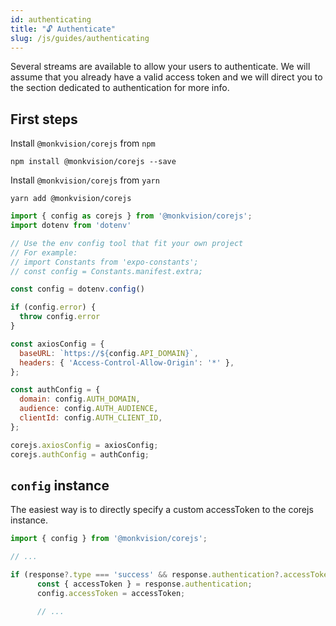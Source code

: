 ```yaml
---
id: authenticating
title: "🔓 Authenticate"
slug: /js/guides/authenticating
---
```


Several streams are available to allow your users to authenticate.
We will assume that you already have a valid access token
and we will direct you to the section dedicated to authentication for more info.

## First steps

Install `@monkvision/corejs` from `npm`
``` npm
npm install @monkvision/corejs --save
```

Install `@monkvision/corejs` from `yarn`
``` yarn
yarn add @monkvision/corejs
```

``` javascript
import { config as corejs } from '@monkvision/corejs';
import dotenv from 'dotenv'

// Use the env config tool that fit your own project
// For example:
// import Constants from 'expo-constants';
// const config = Constants.manifest.extra;

const config = dotenv.config()

if (config.error) {
  throw config.error
}

const axiosConfig = {
  baseURL: `https://${config.API_DOMAIN}`,
  headers: { 'Access-Control-Allow-Origin': '*' },
};

const authConfig = {
  domain: config.AUTH_DOMAIN,
  audience: config.AUTH_AUDIENCE,
  clientId: config.AUTH_CLIENT_ID,
};

corejs.axiosConfig = axiosConfig;
corejs.authConfig = authConfig;
```

## `config` instance

The easiest way is to directly specify a custom accessToken to the corejs instance.

``` javascript
import { config } from '@monkvision/corejs';

// ...

if (response?.type === 'success' && response.authentication?.accessToken) {
      const { accessToken } = response.authentication;
      config.accessToken = accessToken;

      // ...
```
